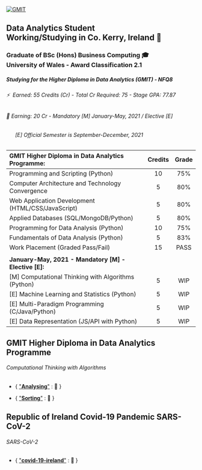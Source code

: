 [![GMIT](https://github.com/SeanOhAileasa/SeanOhAileasa/blob/master/img/gmit.png?raw=true)](https://web.archive.org/web/20201029063153/https://www.gmit.ie/computer-science-and-applied-physics/higher-diploma-science-computing-data-analytics-ict)

## Data Analytics Student</br>Working/Studying in Co. Kerry, Ireland &#x1F4CC;

### Graduate of BSc (Hons) Business Computing 🎓</br>University of Wales - Award Classification 2.1

##### Studying for the Higher Diploma in Data Analytics (GMIT) - NFQ8

###### ⚡ &nbsp;Earned: 55 Credits (Cr) - Total Cr Required: 75 - Stage GPA: 77.87

###### 🔭 Earning: 20 Cr - Mandatory [M] January-May, 2021 / Elective [E]

###### &nbsp;&nbsp;&nbsp;&nbsp;&nbsp;&nbsp;[E] Official Semester is September-December, 2021

| **GMIT Higher Diploma in Data Analytics Programme:**           | Credits | Grade   |
| :--------------------------------------------------------------|:-------:|:-------:|
| Programming and Scripting (Python)                             | 10      | 75%     |
| Computer Architecture and Technology Convergence               | 5       | 80%     |
| Web Application Development (HTML/CSS/JavaScript)              | 5       | 80%     |
| Applied Databases (SQL/MongoDB/Python)                         | 5       | 80%     |
| Programming for Data Analysis (Python)                         | 10      | 75%     |
| Fundamentals of Data Analysis (Python)                         | 5       | 83%     |
| Work Placement (Graded Pass/Fail)                              | 15      | PASS    |
|                                                                |         |         |
| **January-May, 2021 - Mandatory [M] - Elective [E]:**          |         |         |
| [M] Computational Thinking with Algorithms (Python)            | 5       | WIP     |
| [E] Machine Learning and Statistics (Python)                   | 5       | WIP     |
| [E] Multi-Paradigm Programming (C/Java/Python)                 | 5       | WIP     |
| [E] Data Representation (JS/API with Python)                   | 5       | WIP     |

## GMIT Higher Diploma in Data Analytics Programme

###### Computational Thinking with Algorithms

* { ["**Analysing**"](#) : &#x1F4CC; } 
<!-- 25/02/2020
https://github.com/SeanOhAileasa/cta-analysing
"update repository ./cta-analysing - Asymptotic behaviour reviewing Big O / Omega / Theta with python O(1) / O(n) / O(n^2)." -->

* { ["**Sorting**"](#) : &#x1F4CC; } 
<!-- 13/03/2021
https://github.com/SeanOhAileasa/cta-sorting
"add repository ./cta-sorting" -->

## Republic of Ireland Covid-19 Pandemic SARS-CoV-2

###### SARS-CoV-2

* { ["**covid-19-ireland**"](https://github.com/SeanOhAileasa/covid-19-ireland/blob/master/src/dataset/covid-19-ireland.csv) : &#x1F4CC; }
<!-- 12/03/2020
"update repository ./covid-19-ireland - Fourth day cumalative 1% positivity rate increase (7-day). Average and totals (11th March, 2021) for 5-day/7-day continue increasing trend. Saturday 13th may show further increases given its historically a high case count reporting day - if not then hopefully (wishful thinking) may revert back to declining trend and maybe the last week may be an anomaly."
-->